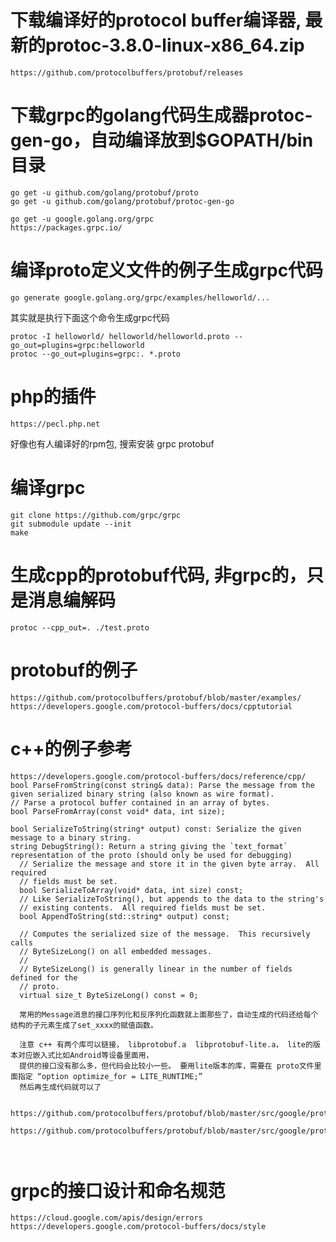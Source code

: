 
# 下载编译好的protocol buffer编译器, 最新的protoc-3.8.0-linux-x86_64.zip
```text
https://github.com/protocolbuffers/protobuf/releases
```

# 下载grpc的golang代码生成器protoc-gen-go，自动编译放到$GOPATH/bin目录
```text
go get -u github.com/golang/protobuf/proto
go get -u github.com/golang/protobuf/protoc-gen-go

go get -u google.golang.org/grpc
https://packages.grpc.io/
```

# 编译proto定义文件的例子生成grpc代码
```text
go generate google.golang.org/grpc/examples/helloworld/...
```
其实就是执行下面这个命令生成grpc代码
```text
protoc -I helloworld/ helloworld/helloworld.proto --go_out=plugins=grpc:helloworld
protoc --go_out=plugins=grpc:. *.proto
```


# php的插件
```text
https://pecl.php.net
```
好像也有人编译好的rpm包, 搜索安装 grpc  protobuf

# 编译grpc
```text
git clone https://github.com/grpc/grpc
git submodule update --init
make
```

# 生成cpp的protobuf代码, 非grpc的，只是消息编解码
```text
protoc --cpp_out=. ./test.proto
```

# protobuf的例子
```text
https://github.com/protocolbuffers/protobuf/blob/master/examples/
https://developers.google.com/protocol-buffers/docs/cpptutorial
```

# c++的例子参考
```text
https://developers.google.com/protocol-buffers/docs/reference/cpp/
bool ParseFromString(const string& data): Parse the message from the given serialized binary string (also known as wire format).
// Parse a protocol buffer contained in an array of bytes.
bool ParseFromArray(const void* data, int size);
  
bool SerializeToString(string* output) const: Serialize the given message to a binary string.
string DebugString(): Return a string giving the `text_format` representation of the proto (should only be used for debugging)
  // Serialize the message and store it in the given byte array.  All required
  // fields must be set.
  bool SerializeToArray(void* data, int size) const;
  // Like SerializeToString(), but appends to the data to the string's
  // existing contents.  All required fields must be set.
  bool AppendToString(std::string* output) const;
  
  // Computes the serialized size of the message.  This recursively calls
  // ByteSizeLong() on all embedded messages.
  //
  // ByteSizeLong() is generally linear in the number of fields defined for the
  // proto.
  virtual size_t ByteSizeLong() const = 0;
  
  常用的Message消息的接口序列化和反序列化函数就上面那些了，自动生成的代码还给每个结构的子元素生成了set_xxxx的赋值函数。
  
  注意 c++ 有两个库可以链接， libprotobuf.a  libprotobuf-lite.a， lite的版本对应嵌入式比如Android等设备里面用，
  提供的接口没有那么多，但代码会比较小一些。 要用lite版本的库，需要在 proto文件里面指定 “option optimize_for = LITE_RUNTIME;”
  然后再生成代码就可以了

  https://github.com/protocolbuffers/protobuf/blob/master/src/google/protobuf/message_lite.h
  https://github.com/protocolbuffers/protobuf/blob/master/src/google/protobuf/message.h
  
  
```


# grpc的接口设计和命名规范
```text
https://cloud.google.com/apis/design/errors
https://developers.google.com/protocol-buffers/docs/style
```
